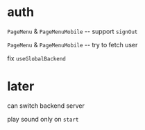 # auth

`PageMenu` & `PageMenuMobile` -- support `signOut`

`PageMenu` & `PageMenuMobile` -- try to fetch user

fix `useGlobalBackend`

# later

can switch backend server

play sound only on `start`
